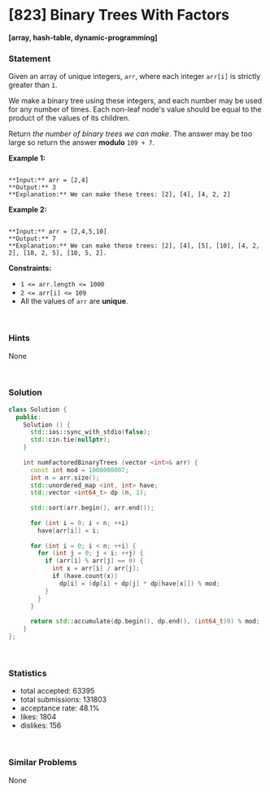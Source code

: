 # [823] Binary Trees With Factors

**[array, hash-table, dynamic-programming]**

### Statement

Given an array of unique integers, `arr`, where each integer `arr[i]` is strictly greater than `1`.

We make a binary tree using these integers, and each number may be used for any number of times. Each non-leaf node's value should be equal to the product of the values of its children.

Return *the number of binary trees we can make*. The answer may be too large so return the answer **modulo** `109 + 7`.


**Example 1:**

```

**Input:** arr = [2,4]
**Output:** 3
**Explanation:** We can make these trees: [2], [4], [4, 2, 2]
```

**Example 2:**

```

**Input:** arr = [2,4,5,10]
**Output:** 7
**Explanation:** We can make these trees: [2], [4], [5], [10], [4, 2, 2], [10, 2, 5], [10, 5, 2].
```

**Constraints:**
* `1 <= arr.length <= 1000`
* `2 <= arr[i] <= 109`
* All the values of `arr` are **unique**.


<br>

### Hints

None

<br>

### Solution

```cpp
class Solution {
  public:
    Solution () {
      std::ios::sync_with_stdio(false);
      std::cin.tie(nullptr);
    }
  
    int numFactoredBinaryTrees (vector <int>& arr) {
      const int mod = 1000000007;
      int n = arr.size();
      std::unordered_map <int, int> have;
      std::vector <int64_t> dp (n, 1);
      
      std::sort(arr.begin(), arr.end());
      
      for (int i = 0; i < n; ++i)
        have[arr[i]] = i;
      
      for (int i = 0; i < n; ++i) {
        for (int j = 0; j < i; ++j) {
          if (arr[i] % arr[j] == 0) {
            int x = arr[i] / arr[j];
            if (have.count(x))
              dp[i] = (dp[i] + dp[j] * dp[have[x]]) % mod;
          }
        }
      }
      
      return std::accumulate(dp.begin(), dp.end(), (int64_t)0) % mod;
    }
};
```

<br>

### Statistics

- total accepted: 63395
- total submissions: 131803
- acceptance rate: 48.1%
- likes: 1804
- dislikes: 156

<br>

### Similar Problems

None
